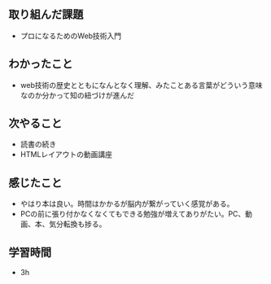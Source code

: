 ## 取り組んだ課題
- プロになるためのWeb技術入門

## わかったこと
- web技術の歴史とともになんとなく理解、みたことある言葉がどういう意味なのか分かって知の紐づけが進んだ

## 次やること
- 読書の続き
- HTMLレイアウトの動画講座

## 感じたこと
- やはり本は良い。時間はかかるが脳内が繋がっていく感覚がある。
- PCの前に張り付かなくなくてもできる勉強が増えてありがたい。PC、動画、本、気分転換も捗る。

## 学習時間
- 3h

